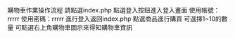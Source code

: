 購物車作業操作流程
請點選index.php
點選登入按鈕進入登入畫面
使用帳號：rrrrr
使用密碼：rrrrr
進行登入返回index.php
點選商品進行購買
可選擇1~10的數量
可點選右上角購物車圖示來得知購物車資訊